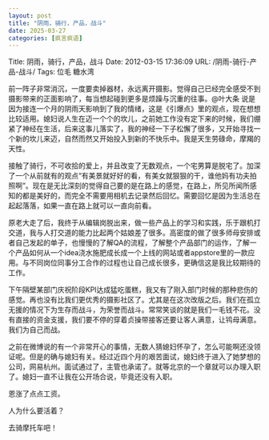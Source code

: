 ```yaml
---
layout: post
title: "阴雨，骑行，产品，战斗"
date: 2025-03-27
categories: [疯言疯语]
---
```


Title: 阴雨，骑行，产品，战斗
Date: 2012-03-15 17:36:09
URL: /阴雨-骑行-产品-战斗/
Tags: 位毛 糖水湾

前一阵子非常消沉，一度要卖掉器材，永远离开摄影。觉得自己已经完全感受不到摄影带来的正面影响了，每当想起碰到更多是烦躁与沉重的往事。@叶大条 说是因为接连一个月的阴雨天影响到了我的情绪，这是《引爆点》里的观点，现在想想比较适用。媳妇说人生在迈一个个的坎儿，之前她工作没有定下来的时候，我们绷紧了神经在生活，后来这事儿落实了，我的神经一下子松懈了很多，又开始寻找一个新的坎儿来迈，自然而然又开始投入到新的不快乐中。我是天生劳碌命，摩羯的天性。

接触了骑行，不可收拾的爱上，并且改变了无数观点，一个宅男算是脱宅了。加深了一个从前就有的观点“有美景就好好的看，有美女就狠狠的干，谁他妈有功夫拍照啊”。现在是无比深刻的觉得自己要的是在路上的感觉，在路上，所见所闻所感知的都是美好的，而完全不需要用相机去记录然后回忆。需要回忆是因为生活总在起起落落，如果一直在路上就可以一直向前看。

原老大走了后，我终于从编辑岗脱出来，做一些产品上的学习和实践，乐于跟机打交道，我与人打交道的能力比起两个姑娘差了很多。高密度的做了很多师母安排或者自己发起的单子，也慢慢的了解QA的流程，了解整个产品部门的运作，了解一个产品如何从一个idea浇水施肥成长成一个上线的网站或者appstore里的一款应用。与不同岗位同事分工合作的过程也让自己成长很多，更确信这是我比较期待的工作。

下午隔壁某部门庆祝阶段KPI达成猛吃蛋糕，我又有了刚入部门时候的那种悲伤的感觉。再也没有比我们更优秀的摄影社区了。尤其是在这次改版之后。我们在孤立无援的情况下为生存而战斗，为荣誉而战斗。常常笑谈的就是我们一毛钱不花。没有直接的资金支援，我们要不停的穿着贞操带接客还要让客人满意，让鸨母满意。我们为自己而战。

之前在微博说的有一个非常开心的事情，无数人猜媳妇怀孕了，怎么可能啊还没领证呢。但是的确与媳妇有关。经过近四个月的艰苦面试，媳妇终于进入了她梦想的公司，网易杭州。面试通过了，主管也承诺了。就等北京的一个章就可以办理入职了。媳妇一直不让我在公开场合说，毕竟还没有入职。

恩涨了点点工资。

人为什么要活着？

去骑摩托车吧！